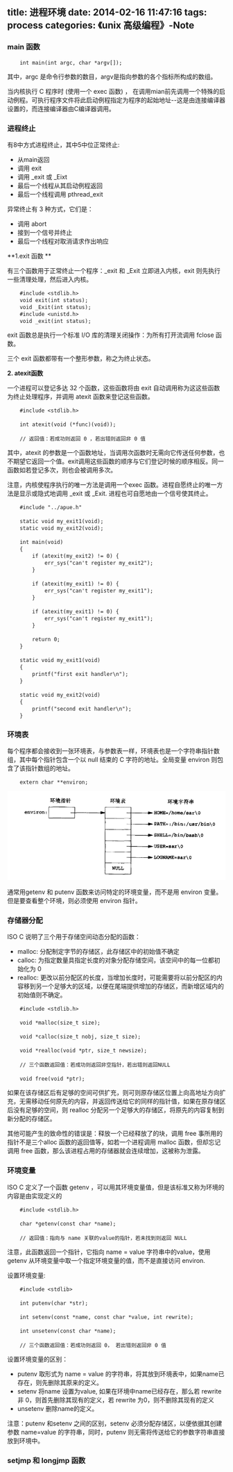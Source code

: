 title: 进程环境 
date: 2014-02-16 11:47:16
tags: process 
categories: 《unix 高级编程》-Note
---

### main 函数

```
	int main(int argc, char *argv[]);
```

其中，argc 是命令行参数的数目，argv是指向参数的各个指标所构成的数组。

当内核执行 C 程序时 (使用一个 exec 函数) ， 在调用mian前先调用一个特殊的启动例程。可执行程序文件将此启动例程指定为程序的起始地址--这是由连接编译器设置的，而连接编译器由C编译器调用。

### 进程终止

有8中方式进程终止，其中5中位正常终止:

- 从main返回
- 调用 exit
- 调用 \_exit 或 \_Eixt
- 最后一个线程从其启动例程返回
- 最后一个线程调用 pthread_exit

异常终止有 3 种方式，它们是：

- 调用 abort
- 接到一个信号并终止
- 最后一个线程对取消请求作出响应

**1.exit 函数 **

有三个函数用于正常终止一个程序：\_exit 和 \_Exit 立即进入内核，exit 则先执行一些清理处理，然后进入内核。

```
	#include <stdlib.h>
	void exit(int status);
	void _Exit(int status);
	#include <unistd.h>
	void _exit(int status);
```

exit 函数总是执行一个标准 I/O 库的清理关闭操作：为所有打开流调用 fclose 函数。

三个 exit 函数都带有一个整形参数，称之为终止状态。

**2. atexit函数**

一个进程可以登记多达 32 个函数，这些函数将由 exit 自动调用称为这这些函数为终止处理程序，并调用 atexit 函数来登记这些函数。

```
	#include <stdlib.h>

	int atexit(void (*func)(void));

	// 返回值：若成功则返回 0 ，若出错则返回非 0 值
```

其中，atexit 的参数是一个函数地址，当调用次函数时无需向它传送任何参数，也不期望它返回一个值。exit调用这些函数的顺序与它们登记时候的顺序相反。同一函数如若登记多次，则也会被调用多次。

注意，内核使程序执行的唯一方法是调用一个exec 函数。进程自愿终止的唯一方法是显示或隐式地调用 \_exit 或 \_Exit. 进程也可自愿地由一个信号使其终止。

```
	#include "../apue.h"

	static void my_exit1(void);
	static void my_exit2(void);

	int main(void)
	{
		if (atexit(my_exit2) != 0) {
			err_sys("can't register my_exit2");
		}

		if (atexit(my_exit1) != 0) {
			err_sys("can't register my_exit1");
		}

		if (atexit(my_exit1) != 0) {
			err_sys("can't register my_exit1");
		}

		return 0;
	}

	static void my_exit1(void)
	{
		printf("first exit handler\n");
	}

	static void my_exit2(void)
	{
		printf("second exit handler\n");
	}
```

### 环境表

每个程序都会接收到一张环境表，与参数表一样，环境表也是一个字符串指针数组，其中每个指针包含一个以 null 结束的 C 字符的地址。全局变量 environ 则包含了该指针数组的地址。

```
	extern char **environ;
```

![由5个C字符串组成的环境][unix_note_002_001]

通常用getenv 和 putenv 函数来访问特定的环境变量，而不是用 environ 变量。但是要查看整个环境，则必须使用 environ 指针。

### 存储器分配

ISO C 说明了三个用于存储空间动态分配的函数：

- malloc: 分配制定字节的存储区，此存储区中的初始值不确定
- calloc: 为指定数量具指定长度的对象分配存储空间，该空间中的每一位都初始化为 0
- realloc: 更改以前分配区的长度，当增加长度时，可能需要将以前分配区的内容移到另一个足够大的区域，以便在尾端提供增加的存储区，而新增区域内的初始值则不确定。

```
	#include <stdlib.h>
	
	void *malloc(size_t size);

	void *calloc(size_t nobj, size_t size);

	void *realloc(void *ptr, size_t newsize);

	// 三个函数返回值：若成功则返回非空指针，若出错则返回NULL

	void free(void *ptr);
```

如果在该存储区后有足够的空间可供扩充，则可则原存储区位置上向高地址方向扩充，无需移动任何原先的内容，并返回传送给它的同样的指针值，如果在原存储区后没有足够的空间，则 realloc 分配另一个足够大的存储区，将原先的内容复制到新分配的存储区。

其他可能产生的致命性的错误是：释放一个已经释放了的块，调用 free 事所用的指针不是三个alloc 函数的返回值等，如若一个进程调用 malloc 函数，但却忘记调用 free 函数，那么该进程占用的存储器就会连续增加，这被称为泄露。

### 环境变量

ISO C 定义了一个函数 getenv ，可以用其环境变量值，但是该标准又称为环境的内容是由实现定义的

```
	#include <stdlib.h>

	char *getenv(const char *name);

	// 返回值：指向与 name 关联的value的指针，若未找到则返回 NULL
```

注意，此函数返回一个指针，它指向 name = value 字符串中的value，使用 getenv 从环境变量中取一个指定环境变量的值，而不是直接访问 environ.

设置环境变量:

```
	#include <stdlib>

	int putenv(char *str);

	int setenv(const *name, const char *value, int rewrite);

	int unsetenv(const char *name);

	// 三个函数返回值：若成功则返回 0， 若出错则返回非 0 值
```

设置环境变量的区别：

- putenv 取形式为 name = value 的字符串，将其放到环境表中，如果name已存在，则先删除其原来的定义。
- setenv 将name 设置为value, 如果在环境中name已经存在，那么若 rewrite 非 0，则首先删除其现有的定义，若 rewrite 为0，则不删除其现有的定义
- unsetenv 删除name的定义。

注意：putenv 和setenv 之间的区别，setenv 必须分配存储区，以便依据其创建参数 name=value 的字符串，同时，putenv 则无需将传送给它的参数字符串直接放到环境中。

### setjmp 和 longjmp 函数

[unix_note_002_001]: /image/unix_note/unix_note_002_001.png
